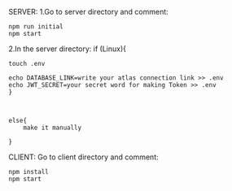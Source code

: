 SERVER:
1.Go to server directory and comment:

    npm run initial
    npm start

2.In the server directory:
    if (Linux){

    touch .env 
    
    echo DATABASE_LINK=write your atlas connection link >> .env
    echo JWT_SECRET=your secret word for making Token >> .env
    } 

    
    
    else{
        make it manually 

    }
    

CLIENT:
Go to client directory and comment:

    npm install 
    npm start

